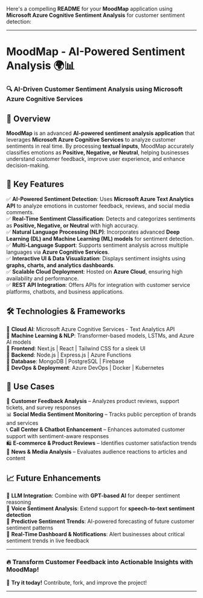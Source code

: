 Here's a compelling **README** for your **MoodMap** application using **Microsoft Azure Cognitive Sentiment Analysis** for customer sentiment detection:  

---

# **MoodMap - AI-Powered Sentiment Analysis** 🌍📊  

### **🔍 AI-Driven Customer Sentiment Analysis using Microsoft Azure Cognitive Services**  

## 🚀 **Overview**  
**MoodMap** is an advanced **AI-powered sentiment analysis application** that leverages **Microsoft Azure Cognitive Services** to analyze customer sentiments in real time. By processing **textual inputs**, MoodMap accurately classifies emotions as **Positive, Negative, or Neutral**, helping businesses understand customer feedback, improve user experience, and enhance decision-making.  

## 🎯 **Key Features**  
✅ **AI-Powered Sentiment Detection**: Uses **Microsoft Azure Text Analytics API** to analyze emotions in customer feedback, reviews, and social media comments.  
✅ **Real-Time Sentiment Classification**: Detects and categorizes sentiments as **Positive, Negative, or Neutral** with high accuracy.  
✅ **Natural Language Processing (NLP)**: Incorporates advanced **Deep Learning (DL) and Machine Learning (ML) models** for sentiment detection.  
✅ **Multi-Language Support**: Supports sentiment analysis across multiple languages via **Azure Cognitive Services**.  
✅ **Interactive UI & Data Visualization**: Displays sentiment insights using **graphs, charts, and analytics dashboards**.  
✅ **Scalable Cloud Deployment**: Hosted on **Azure Cloud**, ensuring high availability and performance.  
✅ **REST API Integration**: Offers APIs for integration with customer service platforms, chatbots, and business applications.  

## 🛠 **Technologies & Frameworks**  
🔹 **Cloud AI**: Microsoft Azure Cognitive Services - Text Analytics API  
🔹 **Machine Learning & NLP**: Transformer-based models, LSTMs, and Azure AI models  
🔹 **Frontend**: Next.js | React | Tailwind CSS for a sleek UI  
🔹 **Backend**: Node.js | Express.js | Azure Functions  
🔹 **Database**: MongoDB | PostgreSQL | Firebase  
🔹 **DevOps & Deployment**: Azure DevOps | Docker | Kubernetes  

## 📌 **Use Cases**  
💬 **Customer Feedback Analysis** – Analyzes product reviews, support tickets, and survey responses  
📊 **Social Media Sentiment Monitoring** – Tracks public perception of brands and services  
📞 **Call Center & Chatbot Enhancement** – Enhances automated customer support with sentiment-aware responses  
🛍 **E-commerce & Product Reviews** – Identifies customer satisfaction trends  
📑 **News & Media Analysis** – Evaluates audience reactions to articles and content  

## 📈 **Future Enhancements**  
🔹 **LLM Integration**: Combine with **GPT-based AI** for deeper sentiment reasoning  
🔹 **Voice Sentiment Analysis**: Extend support for **speech-to-text sentiment detection**  
🔹 **Predictive Sentiment Trends**: AI-powered forecasting of future customer sentiment patterns  
🔹 **Real-Time Dashboard & Notifications**: Alert businesses about critical sentiment trends in live feedback  

---

### 🔥 **Transform Customer Feedback into Actionable Insights with MoodMap!**  
🚀 **Try it today!** Contribute, fork, and improve the project!  

---
